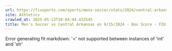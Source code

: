 ```yaml
---
url: https://fiusports.com/sports/mens-soccer/stats/2024/central-arkansas/boxscore/12520
site: Athletics
crawled_at: 2025-05-13T10:04:44.432545
title: Men's Soccer vs Central Arkansas on 9/15/2024 - Box Score - FIU Athletics
---
```


Error generating fit markdown: '<' not supported between instances of 'int' and 'str'